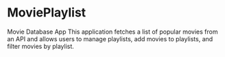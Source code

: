 # MoviePlaylist
Movie Database App This application fetches a list of popular movies from an API and allows users to manage playlists, add movies to playlists, and filter movies by playlist.
